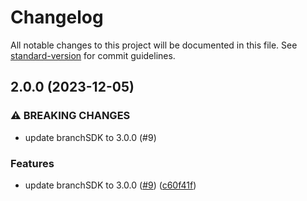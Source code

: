# Changelog

All notable changes to this project will be documented in this file. See [standard-version](https://github.com/conventional-changelog/standard-version) for commit guidelines.

## 2.0.0 (2023-12-05)


### ⚠ BREAKING CHANGES

* update branchSDK to 3.0.0 (#9)

### Features

* update branchSDK to 3.0.0 ([#9](https://github.com/rudderlabs/rudder-integration-branch-ios/issues/9)) ([c60f41f](https://github.com/rudderlabs/rudder-integration-branch-ios/commit/c60f41f20bcdd949360bdb47121ab1e8bd3ced20))
